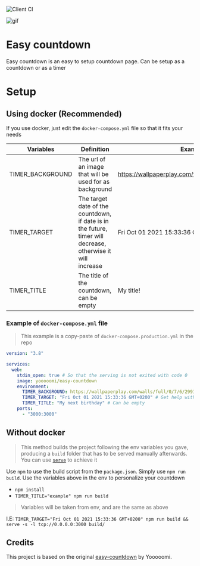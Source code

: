 ![Client CI](https://github.com/Yooooomi/easy-countdown/workflows/Client%20CI/badge.svg)

![gif](https://user-images.githubusercontent.com/17204739/88205741-825e7d00-cc4d-11ea-81c3-92e42d197346.gif)

# Easy countdown

Easy countdown is an easy to setup countdown page. Can be setup as a countdown or as a timer

# Setup

## Using docker (Recommended)

If you use docker, just edit the `docker-compose.yml` file so that it fits your needs

| Variables        | Definition                                                                                                  | Example                                              |
| ---------------- | ----------------------------------------------------------------------------------------------------------- | ---------------------------------------------------- |
| TIMER_BACKGROUND | The url of an image that will be used for as background                                                     | https://wallpaperplay.com/walls/full/0/7/6/29912.jpg |
| TIMER_TARGET     | The target date of the countdown, if date is in the future, timer will decrease, otherwise it will increase | Fri Oct 01 2021 15:33:36 GMT+0200                    |
| TIMER_TITLE      | The title of the countdown, can be empty                                                                    | My title!                                            |

### Example of `docker-compose.yml` file

> This example is a copy-paste of `docker-compose.production.yml` in the repo

```yml
version: "3.8"

services:
  web:
    stdin_open: true # So that the serving is not exited with code 0
    image: yooooomi/easy-countdown
    environment:
      TIMER_BACKGROUND: https://wallpaperplay.com/walls/full/0/7/6/29912.jpg
      TIMER_TARGET: "Fri Oct 01 2021 15:33:36 GMT+0200" # Get help with https://esqsoft.com/javascript_examples/date-to-epoch.htm
      TIMER_TITLE: "My next birthday" # Can be empty
    ports:
      - "3000:3000"
```

## Without docker

> This method builds the project following the env variables you gave, producing a `build` folder that has to be served manually afterwards. You can use [`serve`](https://www.npmjs.com/package/serve) to achieve it

Use `npm` to use the build script from the `package.json`. Simply use `npm run build`. Use the variables above in the env to personalize your countdown

- `npm install`
- `TIMER_TITLE="example" npm run build`

> Variables will be taken from env, and are the same as above

I.E: `TIMER_TARGET="Fri Oct 01 2021 15:33:36 GMT+0200" npm run build && serve -s -l tcp://0.0.0.0:3000 build/`

## Credits

This project is based on the original [easy-countdown](https://github.com/Yooooomi/easy-countdown) by Yooooomi.
